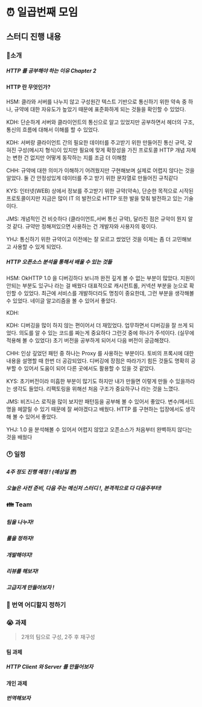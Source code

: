 # :alarm_clock: 일곱번째 모임

## 스터디 진행 내용

### :movie_camera:소개

##### HTTP 를 공부해야 하는 이유 Chapter 2

#### HTTP 란 무엇인가?

HSM: 클라와 서버를 나누지 않고 구성원간 텍스트 기반으로 통신하기 위한 약속 중 하나, 규약에 대한 자유도가 높았기 때문에 표준화하게 되는 것들을
확인할 수 있었다.

KDH: 단순하게 서버와 클라이언트의 통신으로 알고 있었지만 공부하면서 헤더의 구조, 통신의 흐름에 대해서 이해를 할 수 있었다.

KDH: 서버랑 클라이언트 간의 필요한 데이터를 주고받기 위한 만들어진 통신 규약, 갖혀진 구성(메시지 형식)이 있지만 필요에 맞게 확장성을 가진 프로토콜
HTTP 개념 자체는 변한 건 없지만 어떻게 동작하는 지를 조금 더 이해함

CHH: 규약에 대한 의미가 이해하기 어려웠지만 구현해보며 실제로 어렵지 않다는 것을 알았다. 둘 간 안정성있게 데이터를 주고 받기 위한 문자열로 만들어진 규칙같다

KYS: 인터넷(WEB) 상에서 정보를 주고받기 위한 규약(약속), 단순한 목적으로 시작된 프로토콜이지만 지금은 많이 IT 의 발전으로 HTTP 또한 발을 맞춰 발전하고 있는 기술이다.

JMS: 개념적인 건 비슷하다 (클라이언트,서버 통신 규약), 달라진 점은 규악이 뭔지 알 것 같다.
규약만 정해져있으면 사용하는 건 개발자와 사용자의 몫이다.

YHJ: 통신하기 위한 규약이고 이전에는 잘 모르고 썼었던 것을 이제는 좀 더 고민해보고 사용할 수 있게 되었다.

##### HTTP 오픈소스 분석을 통해서 배울 수 있는 것들

HSM: OkHTTP 1.0 을 디버깅하다 보니까 완전 깊게 볼 수 없는 부분이 많았다. 지원이 안되는 부분도 있구나 라는 걸 배웠다
대표적으로 캐시컨트롤, 커넥션 부분을 눈으로 확인할 수 있었다.
최근에 서비스를 개발하더라도 명칭이 중요한데, 그런 부분을 생각해볼 수 있었다. 네이글 알고리즘을 볼 수 있어서 좋았다.

KDH: 

KDH: 디버깅을 많이 하지 않는 편이어서 더 재밌었다. 업무하면서 디버깅을 잘 쓰게 되었다. 의도를 알 수 있는 코드를 짜는게 중요하다
그런것 중에 하나가 주석이다. (실무에 적용해 볼 수 있었다) 초기 버전을 공부하게 되어서 다음 버전이 궁금해졌다.

CHH: 인상 깊었던 패턴 중 하나는 Proxy 를 사용하는 부분이다. 토비의 프록시에 대한 내용을 설명할 때 한번 더 공감되었다.
디버깅에 장점은 따라가기 힘든 것들도 명확히 공부할 수 있어서 도움이 되어 다른 곳에서도 활용할 수 있을 것 같았다.

KYS: 초기버전이라 미흡한 부분이 많기도 하지만 내가 만들면 이렇게 만들 수 있을까라는 생각도 들었다. 리팩토링을 위해선 처음 구조가 중요하구나 라는 것을 느꼈다.

JMS: 비즈니스 로직을 많이 보지만 패턴등을 공부해 볼 수 있어서 좋았다. 변수/메서드 명을 헤깔릴 수 있기 때문에 잘 써야겠다고 배웠다.
HTTP 를 구현하는 입장에서도 생각해 볼 수 있어서 좋았다.

YHJ: 1.0 을 분석해볼 수 있어서 어렵지 않았고 오픈소스가 처음부터 완벽하지 않다는 것을 배웠다

### :clock1: 일정

##### 4주 정도 진행 예정 ! (예상일 뿐)

##### 오늘은 사전 준비, 다음 주는 메신저 스터디 !, 본격적으로 다 다음주부터!

### :family: Team

##### 팀을 나누자!

##### 룰을 정하자!

##### 개발해야지!

##### 리뷰를 해보자!

##### 고급지게 만들어보자 !

### :page_with_curl: 번역 어디할지 정하기

### :sob: 과제

> 2개의 팀으로 구성, 2주 후 재구성

#### 팀 과제

##### HTTP Client 와 Server 를 만들어보자

#### 개인 과제

##### 번역해보자
